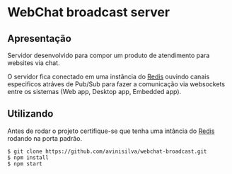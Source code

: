 # WebChat broadcast server

## Apresentação

Servidor desenvolvido para compor um produto de atendimento para websites via chat. 
   
O servidor fica conectado em uma instância do [Redis](https://redis.io/) ouvindo canais especificos atráves de Pub/Sub 
para fazer a comunicação via websockets entre os sistemas (Web app, Desktop app, Embedded app).

## Utilizando

Antes de rodar o projeto certifique-se que tenha uma intância do [Redis](https://redis.io/) rodando na porta padrão.

```
$ git clone https://github.com/avinisilva/webchat-broadcast.git
$ npm install
$ npm start
```  

